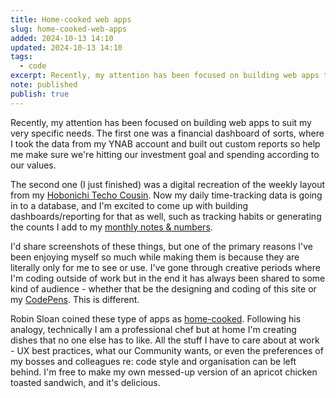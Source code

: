 ```yaml
---
title: Home-cooked web apps
slug: home-cooked-web-apps
added: 2024-10-13 14:10
updated: 2024-10-13 14:10
tags:
  - code
excerpt: Recently, my attention has been focused on building web apps to suit my very specific needs.
note: published
publish: true
---
```

Recently, my attention has been focused on building web apps to suit my very specific needs. The first one was a financial dashboard of sorts, where I took the data from my YNAB account and built out custom reports so help me make sure we're hitting our investment goal and spending according to our values. 

The second one (I just finished) was a digital recreation of the weekly layout from my [Hobonichi Techo Cousin](/hobonichi-techo-cousin/). Now my daily time-tracking data is going in to a database, and I'm excited to come up with building dashboards/reporting for that as well, such as tracking habits or generating the counts I add to my [monthly notes & numbers](https://rachsmith.com/tags/#mn&n). 

I'd share screenshots of these things, but one of the primary reasons I've been enjoying myself so much while making them is because they are literally only for me to see or use. I've gone through creative periods where I'm coding outside of work but in the end it has always been shared to some kind of audience - whether that be the designing and coding of this site or my [CodePens](https://codepen.io/rachsmith/). This is different.

Robin Sloan coined these type of apps as [home-cooked](https://www.robinsloan.com/notes/home-cooked-app/). Following his analogy, technically I am a professional chef but at home I'm creating dishes that no one else has to like. All the stuff I have to care about at work - UX best practices, what our Community wants, or even the preferences of my bosses and colleagues re: code style and organisation can be left behind. I'm free to make my own messed-up version of an apricot chicken toasted sandwich, and it's delicious.